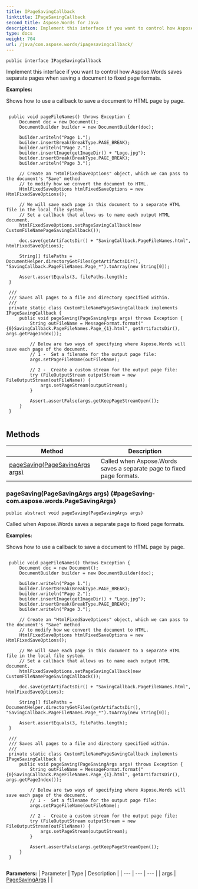 ```yaml
---
title: IPageSavingCallback
linktitle: IPageSavingCallback
second_title: Aspose.Words for Java
description: Implement this interface if you want to control how Aspose.Words saves separate pages when saving a document to fixed page formats in Java.
type: docs
weight: 704
url: /java/com.aspose.words/ipagesavingcallback/
---
```

```
public interface IPageSavingCallback
```

Implement this interface if you want to control how Aspose.Words saves separate pages when saving a document to fixed page formats.

 **Examples:** 

Shows how to use a callback to save a document to HTML page by page.

```

 public void pageFileNames() throws Exception {
     Document doc = new Document();
     DocumentBuilder builder = new DocumentBuilder(doc);

     builder.writeln("Page 1.");
     builder.insertBreak(BreakType.PAGE_BREAK);
     builder.writeln("Page 2.");
     builder.insertImage(getImageDir() + "Logo.jpg");
     builder.insertBreak(BreakType.PAGE_BREAK);
     builder.writeln("Page 3.");

     // Create an "HtmlFixedSaveOptions" object, which we can pass to the document's "Save" method
     // to modify how we convert the document to HTML.
     HtmlFixedSaveOptions htmlFixedSaveOptions = new HtmlFixedSaveOptions();

     // We will save each page in this document to a separate HTML file in the local file system.
     // Set a callback that allows us to name each output HTML document.
     htmlFixedSaveOptions.setPageSavingCallback(new CustomFileNamePageSavingCallback());

     doc.save(getArtifactsDir() + "SavingCallback.PageFileNames.html", htmlFixedSaveOptions);

     String[] filePaths = DocumentHelper.directoryGetFiles(getArtifactsDir(), "SavingCallback.PageFileNames.Page_*").toArray(new String[0]);

     Assert.assertEquals(3, filePaths.length);
 }

 /// 
 /// Saves all pages to a file and directory specified within.
 /// 
 private static class CustomFileNamePageSavingCallback implements IPageSavingCallback {
     public void pageSaving(PageSavingArgs args) throws Exception {
         String outFileName = MessageFormat.format("{0}SavingCallback.PageFileNames.Page_{1}.html", getArtifactsDir(), args.getPageIndex());

         // Below are two ways of specifying where Aspose.Words will save each page of the document.
         // 1 -  Set a filename for the output page file:
         args.setPageFileName(outFileName);

         // 2 -  Create a custom stream for the output page file:
         try (FileOutputStream outputStream = new FileOutputStream(outFileName)) {
             args.setPageStream(outputStream);
         }

         Assert.assertFalse(args.getKeepPageStreamOpen());
     }
 }
 
```
## Methods

| Method | Description |
| --- | --- |
| [pageSaving(PageSavingArgs args)](#pageSaving-com.aspose.words.PageSavingArgs) | Called when Aspose.Words saves a separate page to fixed page formats. |
### pageSaving(PageSavingArgs args) {#pageSaving-com.aspose.words.PageSavingArgs}
```
public abstract void pageSaving(PageSavingArgs args)
```


Called when Aspose.Words saves a separate page to fixed page formats.

 **Examples:** 

Shows how to use a callback to save a document to HTML page by page.

```

 public void pageFileNames() throws Exception {
     Document doc = new Document();
     DocumentBuilder builder = new DocumentBuilder(doc);

     builder.writeln("Page 1.");
     builder.insertBreak(BreakType.PAGE_BREAK);
     builder.writeln("Page 2.");
     builder.insertImage(getImageDir() + "Logo.jpg");
     builder.insertBreak(BreakType.PAGE_BREAK);
     builder.writeln("Page 3.");

     // Create an "HtmlFixedSaveOptions" object, which we can pass to the document's "Save" method
     // to modify how we convert the document to HTML.
     HtmlFixedSaveOptions htmlFixedSaveOptions = new HtmlFixedSaveOptions();

     // We will save each page in this document to a separate HTML file in the local file system.
     // Set a callback that allows us to name each output HTML document.
     htmlFixedSaveOptions.setPageSavingCallback(new CustomFileNamePageSavingCallback());

     doc.save(getArtifactsDir() + "SavingCallback.PageFileNames.html", htmlFixedSaveOptions);

     String[] filePaths = DocumentHelper.directoryGetFiles(getArtifactsDir(), "SavingCallback.PageFileNames.Page_*").toArray(new String[0]);

     Assert.assertEquals(3, filePaths.length);
 }

 /// 
 /// Saves all pages to a file and directory specified within.
 /// 
 private static class CustomFileNamePageSavingCallback implements IPageSavingCallback {
     public void pageSaving(PageSavingArgs args) throws Exception {
         String outFileName = MessageFormat.format("{0}SavingCallback.PageFileNames.Page_{1}.html", getArtifactsDir(), args.getPageIndex());

         // Below are two ways of specifying where Aspose.Words will save each page of the document.
         // 1 -  Set a filename for the output page file:
         args.setPageFileName(outFileName);

         // 2 -  Create a custom stream for the output page file:
         try (FileOutputStream outputStream = new FileOutputStream(outFileName)) {
             args.setPageStream(outputStream);
         }

         Assert.assertFalse(args.getKeepPageStreamOpen());
     }
 }
 
```

**Parameters:**
| Parameter | Type | Description |
| --- | --- | --- |
| args | [PageSavingArgs](../../com.aspose.words/pagesavingargs/) |  |

